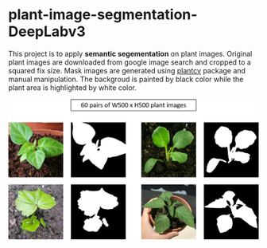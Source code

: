 # plant-image-segmentation-DeepLabv3

This project is to apply **semantic segementation** on plant images. Original plant images are downloaded from google image search and cropped to a squared fix size. Mask images are generated using [plantcv](https://plantcv.readthedocs.io/en/stable/) package and manual manipulation. The backgroud is painted by black color while the plant area is highlighted by white color.

<img src=".\images\data.png" width=600/>
